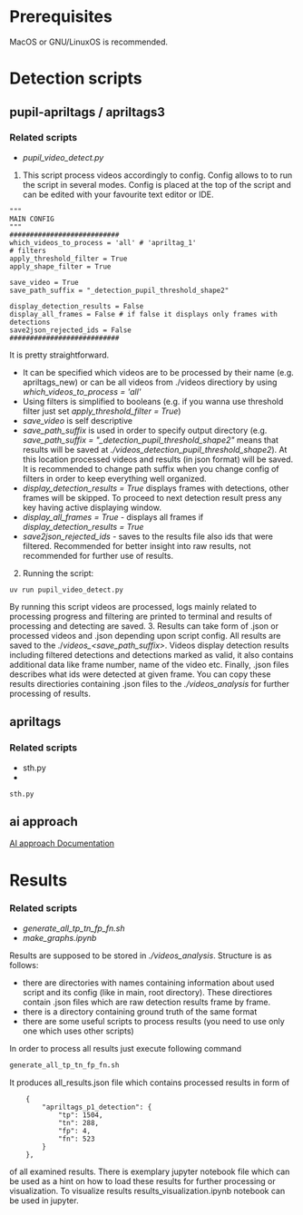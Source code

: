 # Prerequisites
MacOS or GNU/LinuxOS is recommended.
# Detection scripts

## pupil-apriltags / apriltags3

### Related scripts
- *pupil_video_detect.py*

1. This script process videos accordingly to config. Config allows to to run the script in several modes. Config is placed at the top of the script and can be edited with your favourite text editor or IDE.
```
"""
MAIN CONFIG
"""
###########################
which_videos_to_process = 'all' # 'apriltag_1'
# filters
apply_threshold_filter = True
apply_shape_filter = True

save_video = True
save_path_suffix = "_detection_pupil_threshold_shape2"

display_detection_results = False
display_all_frames = False # if false it displays only frames with detections
save2json_rejected_ids = False
###########################
```
It is pretty straightforward. 
- It can be specified which videos are to be processed by their name (e.g. apriltags_new) or can be all videos from ./videos directiory by using *which_videos_to_process = 'all'*
- Using filters is simplified to booleans (e.g. if you wanna use threshold filter just set *apply_threshold_filter = True*)
- *save_video* is self descriptive
- *save_path_suffix* is used in order to specify output directory (e.g. *save_path_suffix = "_detection_pupil_threshold_shape2"* means that results will be saved at *./videos_detection_pupil_threshold_shape2*). At this location processed videos and results (in json format) will be saved. It is recommended to change path suffix when you change config of filters in order to keep everything well organized.
- *display_detection_results = True*  displays frames with detections, other frames will be skipped. To proceed to next detection result press any key having active displaying window.
- *display_all_frames = True* - displays all frames if *display_detection_results = True*
- *save2json_rejected_ids* - saves to the results file also ids that were filtered. Recommended for better insight into raw results, not recommended for further use of results.
2. Running the script:
```
uv run pupil_video_detect.py
```
By running this script videos are processed, logs mainly related to processing progress and filtering are printed to terminal and results of processing and detecting are saved.
3. Results can take form of .json or processed videos and .json depending upon script config. All results are saved to the ./*videos_<save_path_suffix>*. Videos display detection results including filtered detections and detections marked as valid, it also contains additional data like frame number, name of the video etc. Finally, .json files describes what ids were detected at given frame.
You can copy these results directiories containing .json files to the *./videos_analysis* for further processing of results.
## apriltags

### Related scripts
- sth.py
- 
```
sth.py
```

## ai approach

[AI approach Documentation](ai-solution/README.md)
# Results
### Related scripts
- *generate_all_tp_tn_fp_fn.sh*
- *make_graphs.ipynb*

Results are supposed to be stored in *./videos_analysis*. Structure is as follows:
- there are directories with names containing information about used script and its config (like in main, root directory). These directiores contain .json files which are raw detection results frame by frame.
- there is a directory containing ground truth of the same format
- there are some useful scripts to process results (you need to use only one which uses other scripts)

In order to process all results just execute following command
```bash
generate_all_tp_tn_fp_fn.sh
```
It produces all_results.json file which contains processed results in form of 
```
    {
        "apriltags_p1_detection": {
            "tp": 1504,
            "tn": 288,
            "fp": 4,
            "fn": 523
        }
    },
```
of all examined results. There is exemplary jupyter notebook file which can be used as a hint on how to load these results for further processing or visualization. 
To visualize results results_visualization.ipynb notebook can be used in jupyter.